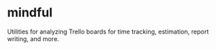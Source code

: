 # mindful

Utilities for analyzing Trello boards for time tracking, estimation, report writing, and more.
